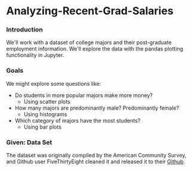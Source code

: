 # Analyzing-Recent-Grad-Salaries

### Introduction
We'll work with a dataset of college majors and their post-graduate employment information. We'll explore the data with the pandas plotting functionality in Jupyter.

### Goals
We might explore some questions like:
- Do students in more popular majors make more money?
  - Using scatter plots
- How many majors are predominantly male? Predominantly female?
  - Using histograms
- Which category of majors have the most students?
  - Using bar plots

### Given: Data Set
The dataset was originally compiled by the American Community Survey, and Github user FiveThirtyEight cleaned it and released it to their [Github](https://github.com/fivethirtyeight/data/tree/master/college-majors).
